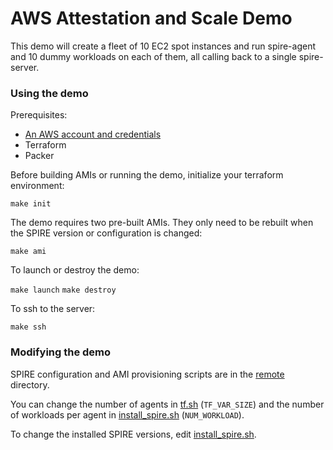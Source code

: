 # AWS Attestation and Scale Demo

This demo will create a fleet of 10 EC2 spot instances and run
spire-agent and 10 dummy workloads on each of them, all calling
back to a single spire-server.

### Using the demo

Prerequisites:

* [An AWS account and credentials](https://docs.aws.amazon.com/cli/latest/userguide/cli-chap-getting-started.html)
* Terraform
* Packer

Before building AMIs or running the demo, initialize your terraform
environment:

`make init`

The demo requires two pre-built AMIs. They only need to be rebuilt
when the SPIRE version or configuration is changed:

`make ami`

To launch or destroy the demo:

`make launch`
`make destroy`

To ssh to the server:

`make ssh`

### Modifying the demo

SPIRE configuration and AMI provisioning scripts are in the [remote](/drew/remote)
directory.

You can change the number of agents in [tf.sh](/drew/tf.sh) (`TF_VAR_SIZE`) and
the number of workloads per agent in [install_spire.sh](/drew/remote/install_spire.sh) (`NUM_WORKLOAD`).

To change the installed SPIRE versions, edit [install_spire.sh](/drew/remote/install_spire.sh).
